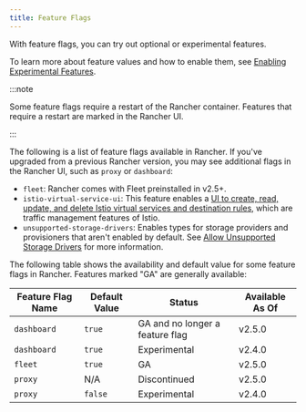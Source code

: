 ```yaml
---
title: Feature Flags
---
```


<head>
  <link rel="canonical" href="https://ranchermanager.docs.rancher.com/getting-started/installation-and-upgrade/install-upgrade-on-a-kubernetes-cluster/upgrades"/>
</head>

With feature flags, you can try out optional or experimental features.

To learn more about feature values and how to enable them, see [Enabling Experimental Features](../../pages-for-subheaders/enable-experimental-features.md).

:::note

Some feature flags require a restart of the Rancher container. Features that require a restart are marked in the Rancher UI.

:::

The following is a list of feature flags available in Rancher. If you've upgraded from a previous Rancher version, you may see additional flags in the Rancher UI, such as `proxy` or `dashboard`:

- `fleet`: Rancher comes with Fleet preinstalled in v2.5+.
- `istio-virtual-service-ui`: This feature enables a [UI to create, read, update, and delete Istio virtual services and destination rules,](../../getting-started/installation-and-upgrade/advanced-options/enable-experimental-features/istio-traffic-management-features.md) which are traffic management features of Istio.
- `unsupported-storage-drivers`: Enables types for storage providers and provisioners that aren't enabled by default. See [Allow Unsupported Storage Drivers](../../getting-started/installation-and-upgrade/advanced-options/enable-experimental-features/unsupported-storage-drivers.md) for more information.

The following table shows the availability and default value for some feature flags in Rancher. Features marked "GA" are generally available:

| Feature Flag Name | Default Value | Status | Available As Of |
| ----------------- | ------------- | ------ | --------------- |
| `dashboard` | `true` | GA and no longer a feature flag | v2.5.0 |
| `dashboard` | `true` | Experimental | v2.4.0 |
| `fleet` | `true` | GA | v2.5.0 |
| `proxy` | N/A | Discontinued | v2.5.0 |
| `proxy` | `false` | Experimental | v2.4.0 |
